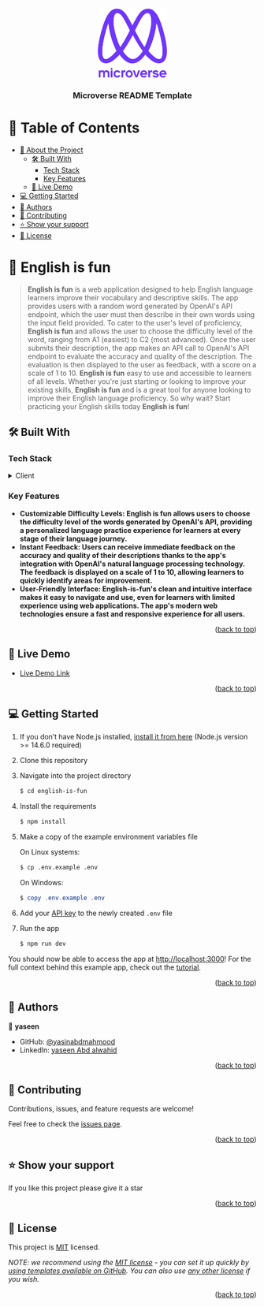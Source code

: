 <a name="readme-top"></a>

<!--
HOW TO USE:
This is an example of how you may give instructions on setting up your project locally.

Modify this file to match your project and remove sections that don't apply.

REQUIRED SECTIONS:
- Table of Contents
- About the Project
  - Built With
  - Live Demo
- Getting Started
- Authors
- Future Features
- Contributing
- Show your support
- Acknowledgements
- License

OPTIONAL SECTIONS:
- FAQ

After you're finished please remove all the comments and instructions!
-->

<div align="center">
  <!-- You are encouraged to replace this logo with your own! Otherwise you can also remove it. -->
  <img src="murple_logo.png" alt="logo" width="140"  height="auto" />
  <br/>

  <h3><b>Microverse README Template</b></h3>

</div>

<!-- TABLE OF CONTENTS -->

# 📗 Table of Contents

- [📖 About the Project](#about-project)
  - [🛠 Built With](#built-with)
    - [Tech Stack](#tech-stack)
    - [Key Features](#key-features)
  - [🚀 Live Demo](#live-demo)
- [💻 Getting Started](#getting-started)
- [👥 Authors](#authors)
- [🤝 Contributing](#contributing)
- [⭐️ Show your support](#support)
- [📝 License](#license)

<!-- PROJECT DESCRIPTION -->

# 📖 English is fun <a name="about-project"></a>

> **English is fun** is a web application designed to help English language learners improve their vocabulary and descriptive skills. The app provides users with a random word generated by OpenAI's API endpoint, which the user must then describe in their own words using the input field provided. To cater to the user's level of proficiency, **English is fun** and allows the user to choose the difficulty level of the word, ranging from A1 (easiest) to C2 (most advanced). Once the user submits their description, the app makes an API call to OpenAI's API endpoint to evaluate the accuracy and quality of the description. The evaluation is then displayed to the user as feedback, with a score on a scale of 1 to 10. **English is fun** easy to use and accessible to learners of all levels. Whether you're just starting or looking to improve your existing skills, **English is fun** and is a great tool for anyone looking to improve their English language proficiency. So why wait? Start practicing your English skills today **English is fun**!







## 🛠 Built With <a name="built-with"></a>

### Tech Stack <a name="tech-stack"></a>

<details>
  <summary>Client</summary>
  <ul>
    <li><a href="https://reactjs.org/">React</a></li>
    <li><a href="https://nextjs.org/">Next.js</a></li>
  </ul>
</details>

<!-- Features -->

### Key Features <a name="key-features"></a>


- **Customizable Difficulty Levels: English is fun allows users to choose the difficulty level of the words generated by OpenAI's API, providing a personalized language practice experience for learners at every stage of their language journey.**
- **Instant Feedback: Users can receive immediate feedback on the accuracy and quality of their descriptions thanks to the app's integration with OpenAI's natural language processing technology. The feedback is displayed on a scale of 1 to 10, allowing learners to quickly identify areas for improvement.**
- **User-Friendly Interface: English-is-fun's clean and intuitive interface makes it easy to navigate and use, even for learners with limited experience using web applications. The app's modern web technologies ensure a fast and responsive experience for all users.**


<p align="right">(<a href="#readme-top">back to top</a>)</p>


<!-- LIVE DEMO -->

## 🚀 Live Demo <a name="live-demo"></a>


- [Live Demo Link](https://english-is-fun.netlify.app/)

<p align="right">(<a href="#readme-top">back to top</a>)</p>

<!-- GETTING STARTED -->

## 💻 Getting Started <a name="getting-started"></a>

1. If you don’t have Node.js installed, [install it from here](https://nodejs.org/en/) (Node.js version >= 14.6.0 required)

2. Clone this repository

3. Navigate into the project directory

   ```bash
   $ cd english-is-fun
   ```

4. Install the requirements

   ```bash
   $ npm install
   ```

5. Make a copy of the example environment variables file

   On Linux systems: 
   ```bash
   $ cp .env.example .env
   ```
   On Windows:
   ```powershell
   $ copy .env.example .env
   ```
6. Add your [API key](https://beta.openai.com/account/api-keys) to the newly created `.env` file

7. Run the app

   ```bash
   $ npm run dev
   ```

You should now be able to access the app at [http://localhost:3000](http://localhost:3000)! For the full context behind this example app, check out the [tutorial](https://beta.openai.com/docs/quickstart).



<p align="right">(<a href="#readme-top">back to top</a>)</p>

<!-- AUTHORS -->

## 👥 Authors <a name="authors"></a>


👤 **yaseen**

- GitHub: [@yasinabdmahmood](https://github.com/yasinabdmahmood)
- LinkedIn: [yaseen Abd alwahid](https://www.linkedin.com/in/yaseen-abdalwahid/)


<p align="right">(<a href="#readme-top">back to top</a>)</p>

<!-- CONTRIBUTING -->

## 🤝 Contributing <a name="contributing"></a>

Contributions, issues, and feature requests are welcome!

Feel free to check the [issues page](https://github.com/yasinabdmahmood/english-is-fun/issues).

<p align="right">(<a href="#readme-top">back to top</a>)</p>

<!-- SUPPORT -->

## ⭐️ Show your support <a name="support"></a>



If you like this project please give it a star

<p align="right">(<a href="#readme-top">back to top</a>)</p>

<!-- LICENSE -->

## 📝 License <a name="license"></a>

This project is [MIT](./LICENSE) licensed.

_NOTE: we recommend using the [MIT license](https://choosealicense.com/licenses/mit/) - you can set it up quickly by [using templates available on GitHub](https://docs.github.com/en/communities/setting-up-your-project-for-healthy-contributions/adding-a-license-to-a-repository). You can also use [any other license](https://choosealicense.com/licenses/) if you wish._

<p align="right">(<a href="#readme-top">back to top</a>)</p>
